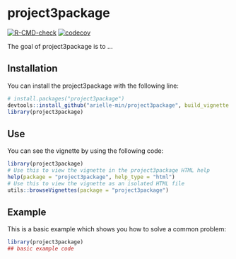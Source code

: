 
# project3package

<!-- badges: start -->
[![R-CMD-check](https://github.com/arielle-min/project3package/workflows/R-CMD-check/badge.svg)](https://github.com/arielle-min/project3package/actions)
[![codecov](https://codecov.io/gh/arielle-min/project3package/branch/master/graph/badge.svg?token=QPKYY1AVZK)](https://codecov.io/gh/arielle-min/project3package)
<!-- badges: end -->

The goal of project3package is to ...

## Installation

You can install the project3package with the following line:

``` r
# install.packages("project3package")
devtools::install_github("arielle-min/project3package", build_vignette = TRUE, build_opts = c())
library(project3package)
```

## Use

You can see the vignette by using the following code:

``` r
library(project3package)
# Use this to view the vignette in the project3package HTML help
help(package = "project3package", help_type = "html")
# Use this to view the vignette as an isolated HTML file
utils::browseVignettes(package = "project3package")
```

## Example

This is a basic example which shows you how to solve a common problem:

``` r
library(project3package)
## basic example code
```

